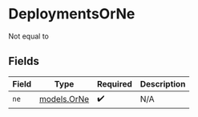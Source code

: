 # DeploymentsOrNe

Not equal to


## Fields

| Field                            | Type                             | Required                         | Description                      |
| -------------------------------- | -------------------------------- | -------------------------------- | -------------------------------- |
| `ne`                             | [models.OrNe](../models/orne.md) | :heavy_check_mark:               | N/A                              |